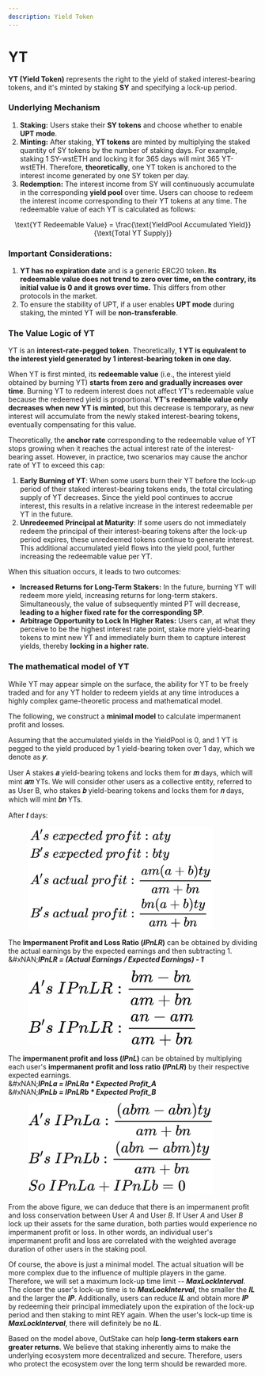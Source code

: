 ```yaml
---
description: Yield Token
---
```


# YT

**YT (Yield Token)** represents the right to the yield of staked interest-bearing tokens, and it's minted by staking **SY** and specifying a lock-up period.

### Underlying Mechanism

1. **Staking:** Users stake their **SY tokens** and choose whether to enable **UPT mode**.
2. **Minting:** After staking, **YT tokens** are minted by multiplying the staked quantity of SY tokens by the number of staking days. For example, staking 1 SY-wstETH and locking it for 365 days will mint 365 YT-wstETH. Therefore, **theoretically**, one YT token is anchored to the interest income generated by one SY token per day.
3. **Redemption:** The interest income from SY will continuously accumulate in the corresponding **yield pool** over time. Users can choose to redeem the interest income corresponding to their YT tokens at any time. The redeemable value of each YT is calculated as follows:

<p align="center"><span class="math">\text{YT Redeemable Value} = \frac{\text{YieldPool Accumulated Yield}}{\text{Total YT Supply}}</span></p>

### Important Considerations:

1. **YT has no expiration date** and is a generic ERC20 toke&#x6E;**. Its redeemable value does not trend to zero over time, on the contrary, its initial value is 0 and it grows over time.** This differs from other protocols in the market.
2. To ensure the stability of UPT, if a user enables **UPT mode** during staking, the minted YT will be **non-transferable**.

### The Value Logic of YT

YT is an **interest-rate-pegged token**. Theoretically, **1 YT is equivalent to the interest yield generated by 1 interest-bearing token in one day.**

When YT is first minted, its **redeemable value** (i.e., the interest yield obtained by burning YT) **starts from zero and gradually increases over time**. Burning YT to redeem interest does not affect YT's redeemable value because the redeemed yield is proportional. **YT's redeemable value only decreases when new YT is minted**, but this decrease is temporary, as new interest will accumulate from the newly staked interest-bearing tokens, eventually compensating for this value.

Theoretically, the **anchor rate** corresponding to the redeemable value of YT stops growing when it reaches the actual interest rate of the interest-bearing asset. However, in practice, two scenarios may cause the anchor rate of YT to exceed this cap:

1. **Early Burning of YT**: When some users burn their YT before the lock-up period of their staked interest-bearing tokens ends, the total circulating supply of YT decreases. Since the yield pool continues to accrue interest, this results in a relative increase in the interest redeemable per YT in the future.
2. **Unredeemed Principal at Maturity**: If some users do not immediately redeem the principal of their interest-bearing tokens after the lock-up period expires, these unredeemed tokens continue to generate interest. This additional accumulated yield flows into the yield pool, further increasing the redeemable value per YT.

When this situation occurs, it leads to two outcomes:

* **Increased Returns for Long-Term Stakers:** In the future, burning YT will redeem more yield, increasing returns for long-term stakers. Simultaneously, the value of subsequently minted PT will decrease, **leading to a higher fixed rate for the corresponding SP**.
* **Arbitrage Opportunity to Lock In Higher Rates:** Users can, at what they perceive to be the highest interest rate point, stake more yield-bearing tokens to mint new YT and immediately burn them to capture interest yields, thereby **locking in a higher rate**.

### **The mathematical model of YT**

While YT may appear simple on the surface, the ability for YT to be freely traded and for any YT holder to redeem yields at any time introduces a highly complex game-theoretic process and mathematical model.

The following, we construct a **minimal model** to calculate impermanent profit and losses.

Assuming that the accumulated yields in the YieldPool is 0, and 1 YT is pegged to the yield produced by 1 yield-bearing token over 1 day, which we denote as **𝑦**.

User A stakes **𝑎** yield-bearing tokens and locks them for **𝑚** days, which will mint **𝑎𝑚** YTs. We will consider other users as a collective entity, referred to as User B, who stakes **𝑏** yield-bearing tokens and locks them for **𝑛** days, which will mint **𝑏𝑛** YTs.

After **𝑡** days:

<figure><img src="../../.gitbook/assets/1.jpg" alt="" width="375"><figcaption></figcaption></figure>

The **Impermanent Profit and Loss Ratio (**_**IPnLR**_**)** can be obtained by dividing the actual earnings by the expected earnings and then subtracting 1.\
&#xNAN;_**IPnLR = (Actual Earnings / Expected Earnings) - 1**_

<figure><img src="../../.gitbook/assets/1709647700208.jpg" alt="" width="342"><figcaption></figcaption></figure>

The **impermanent profit and loss (**_**IPnL**_**)** can be obtained by multiplying each user's **impermanent profit and loss ratio (**_**IPnLR**_**)** by their respective expected earnings.\
&#xNAN;_**IPnLa = IPnLRa \* Expected Profit\_A**_\
&#xNAN;_**IPnLb = IPnLRb \* Expected Profit\_B**_

<figure><img src="../../.gitbook/assets/1709648075123.jpg" alt="" width="375"><figcaption></figcaption></figure>

From the above figure, we can deduce that there is an impermanent profit and loss conservation between User _A_ and User _B_. If User _A_ and User _B_ lock up their assets for the same duration, both parties would experience no impermanent profit or loss. In other words, an individual user's impermanent profit and loss are correlated with the weighted average duration of other users in the staking pool.

Of course, the above is just a minimal model. The actual situation will be more complex due to the influence of multiple players in the game. Therefore, we will set a maximum lock-up time limit -- _**MaxLockInterval**_. The closer the user's lock-up time is to _**MaxLockInterval**_, the smaller the _**IL**_ and the larger the _**IP**_. Additionally, users can reduce _**IL**_ and obtain more _**IP**_ by redeeming their principal immediately upon the expiration of the lock-up period and then staking to mint REY again. When the user's lock-up time is _**MaxLockInterval**_, there will definitely be no _**IL**_.

Based on the model above, OutStake can help **long-term stakers earn greater returns**. We believe that staking inherently aims to make the underlying ecosystem more decentralized and secure. Therefore, users who protect the ecosystem over the long term should be rewarded more.
